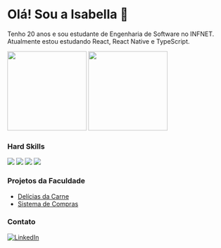 # Olá! Sou a Isabella 🌸

Tenho 20 anos e sou estudante de Engenharia de Software no INFNET. Atualmente estou estudando React, React Native e TypeScript.
<div>
  <div>
    <img height="180em" src="https://github-readme-stats-git-masterrstaa-rickstaa.vercel.app/api/top-langs/?username=isabella-araujo&layout=compact&bg_color=FFF&border_color=f17ea1&title_color=f17ea1&text_color=f17ea1" />
    <img height="180em" src="https://github-readme-stats.vercel.app/api?username=isabella-araujo&theme=transparent&bg_color=FFF&border_color=f17ea1&show_icons=true&icon_color=30A3DC&title_color=f17ea1&text_color=f17ea1"/>
  </div>
</div>

### Hard Skills
<div>
  <img src="https://img.shields.io/badge/HTML5-f17ea1?style=for-the-badge&logo=html5&logoColor=white">
  <img src="https://img.shields.io/badge/CSS3-f17ea1?style=for-the-badge&logo=css3&logoColor=white">
  <img src="https://img.shields.io/badge/JavaScript-f17ea1?style=for-the-badge&logo=javascript&logoColor=white">
  <img src="https://img.shields.io/badge/java-f17ea1.svg?style=for-the-badge&logo=openjdk&logoColor=white">
</div>

### Projetos da Faculdade

<div>
  <ul>
    <li><a href="https://github.com/isabella-araujo/Delicias-da-Carne">Delícias da Carne</a></li>
    <li><a href="https://github.com/isabella-araujo/SisComp">Sistema de Compras</a></li>
  </ul>
</div>

### Contato

[![LinkedIn](https://img.shields.io/badge/LinkedIn-f17ea1?style=for-the-badge&logo=linkedin&logoColor=white)](https://www.linkedin.com/in/isabella-araujo-13b317276/)


